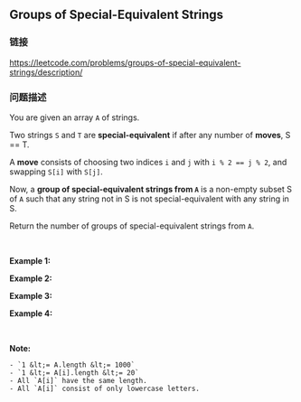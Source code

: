 ## Groups of Special-Equivalent Strings  
### 链接  
https://leetcode.com/problems/groups-of-special-equivalent-strings/description/  
### 问题描述
You are given an array `A` of strings.

Two strings `S` and `T` are&nbsp;**special-equivalent**&nbsp;if after any number of **moves**, S == T.

A **move** consists of choosing two indices `i` and `j` with `i % 2 == j % 2`, and swapping `S[i]` with `S[j]`.

Now, a **group of special-equivalent strings from `A`**&nbsp;is a&nbsp;non-empty subset S of `A`&nbsp;such that any string not in S&nbsp;is not special-equivalent with any string in S.

Return the number of groups of special-equivalent strings from `A`.

&nbsp;


**Example 1:**

**Example 2:**

**Example 3:**

**Example 4:**

&nbsp;

**Note:**

	- `1 &lt;= A.length &lt;= 1000`
	- `1 &lt;= A[i].length &lt;= 20`
	- All `A[i]` have the same length.
	- All `A[i]` consist of only lowercase letters.
